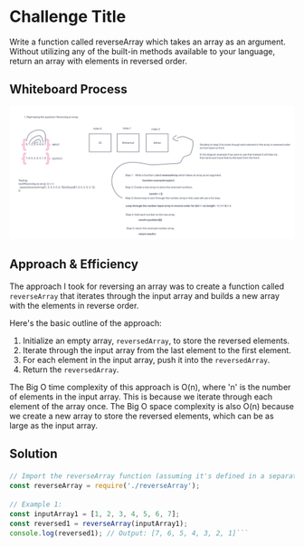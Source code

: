 # Challenge Title

Write a function called reverseArray which takes an array as an argument. Without utilizing any of the built-in methods available to your language, return an array with elements in reversed order.

## Whiteboard Process

![Code Challenge 1](codechallenge1.png)

## Approach & Efficiency

The approach I took for reversing an array was to create a function called `reverseArray` that iterates through the input array and builds a new array with the elements in reverse order.

Here's the basic outline of the approach:

1. Initialize an empty array, `reversedArray`, to store the reversed elements.
2. Iterate through the input array from the last element to the first element.
3. For each element in the input array, push it into the `reversedArray`.
4. Return the `reversedArray`.

The Big O time complexity of this approach is O(n), where 'n' is the number of elements in the input array. This is because we iterate through each element of the array once. The Big O space complexity is also O(n) because we create a new array to store the reversed elements, which can be as large as the input array.

## Solution

``` JavaScript
// Import the reverseArray function (assuming it's defined in a separate file)
const reverseArray = require('./reverseArray');

// Example 1:
const inputArray1 = [1, 2, 3, 4, 5, 6, 7];
const reversed1 = reverseArray(inputArray1);
console.log(reversed1); // Output: [7, 6, 5, 4, 3, 2, 1]```
